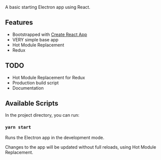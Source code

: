 A basic starting Electron app using React.

## Features

- Bootstrapped with [Create React App](https://github.com/facebook/create-react-app)
- VERY simple base app
- Hot Module Replacement
- Redux

## TODO

- Hot Module Replacement for Redux
- Production build script
- Documentation

## Available Scripts

In the project directory, you can run:

### `yarn start`

Runs the Electron app in the development mode.<br>

Changes to the app will be updated without full reloads, using Hot Module Replacement.
